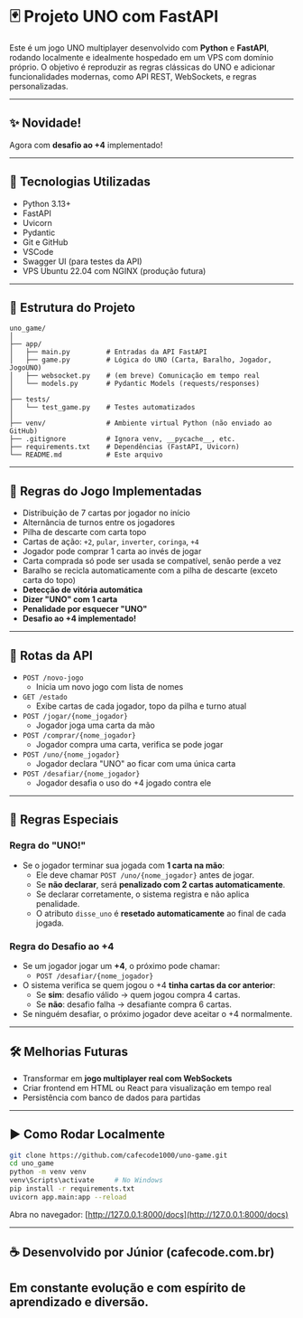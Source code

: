 # 🃏 Projeto UNO com FastAPI

Este é um jogo UNO multiplayer desenvolvido com **Python** e **FastAPI**, rodando localmente e idealmente hospedado em um VPS com domínio próprio. O objetivo é reproduzir as regras clássicas do UNO e adicionar funcionalidades modernas, como API REST, WebSockets, e regras personalizadas.

---

## ✨ Novidade!
Agora com **desafio ao +4** implementado!

---

## 🚀 Tecnologias Utilizadas

- Python 3.13+
- FastAPI
- Uvicorn
- Pydantic
- Git e GitHub
- VSCode
- Swagger UI (para testes da API)
- VPS Ubuntu 22.04 com NGINX (produção futura)

---

## 📁 Estrutura do Projeto

```
uno_game/
│
├── app/
│   ├── main.py         # Entradas da API FastAPI
│   ├── game.py         # Lógica do UNO (Carta, Baralho, Jogador, JogoUNO)
│   ├── websocket.py    # (em breve) Comunicação em tempo real
│   └── models.py       # Pydantic Models (requests/responses)
│
├── tests/
│   └── test_game.py    # Testes automatizados
│
├── venv/               # Ambiente virtual Python (não enviado ao GitHub)
├── .gitignore          # Ignora venv, __pycache__, etc.
├── requirements.txt    # Dependências (FastAPI, Uvicorn)
└── README.md           # Este arquivo
```

---

## 🧠 Regras do Jogo Implementadas

- Distribuição de 7 cartas por jogador no início
- Alternância de turnos entre os jogadores
- Pilha de descarte com carta topo
- Cartas de ação: `+2`, `pular`, `inverter`, `coringa`, `+4`
- Jogador pode comprar 1 carta ao invés de jogar
- Carta comprada só pode ser usada se compatível, senão perde a vez
- Baralho se recicla automaticamente com a pilha de descarte (exceto carta do topo)
- **Detecção de vitória automática**
- **Dizer "UNO" com 1 carta**
- **Penalidade por esquecer "UNO"**
- **Desafio ao +4 implementado!**

---

## 📡 Rotas da API

- `POST /novo-jogo`
  - Inicia um novo jogo com lista de nomes
- `GET /estado`
  - Exibe cartas de cada jogador, topo da pilha e turno atual
- `POST /jogar/{nome_jogador}`
  - Jogador joga uma carta da mão
- `POST /comprar/{nome_jogador}`
  - Jogador compra uma carta, verifica se pode jogar
- `POST /uno/{nome_jogador}`
  - Jogador declara "UNO" ao ficar com uma única carta
- `POST /desafiar/{nome_jogador}`
  - Jogador desafia o uso do +4 jogado contra ele

---

## 🎯 Regras Especiais

### Regra do "UNO!"

- Se o jogador terminar sua jogada com **1 carta na mão**:
  - Ele deve chamar `POST /uno/{nome_jogador}` antes de jogar.
  - Se **não declarar**, será **penalizado com 2 cartas automaticamente**.
  - Se declarar corretamente, o sistema registra e não aplica penalidade.
  - O atributo `disse_uno` é **resetado automaticamente** ao final de cada jogada.

### Regra do Desafio ao +4

- Se um jogador jogar um **+4**, o próximo pode chamar:
  - `POST /desafiar/{nome_jogador}`
- O sistema verifica se quem jogou o +4 **tinha cartas da cor anterior**:
  - Se **sim**: desafio válido → quem jogou compra 4 cartas.
  - Se **não**: desafio falha → desafiante compra 6 cartas.
- Se ninguém desafiar, o próximo jogador deve aceitar o +4 normalmente.

---

## 🛠️ Melhorias Futuras

- Transformar em **jogo multiplayer real com WebSockets**
- Criar frontend em HTML ou React para visualização em tempo real
- Persistência com banco de dados para partidas

---

## ▶️ Como Rodar Localmente

```bash
git clone https://github.com/cafecode1000/uno-game.git
cd uno_game
python -m venv venv
venv\Scripts\activate     # No Windows
pip install -r requirements.txt
uvicorn app.main:app --reload
```

Abra no navegador: [http://127.0.0.1:8000/docs](http://127.0.0.1:8000/docs)

---

## ☕ Desenvolvido por Júnior (cafecode.com.br)

Em constante evolução e com espírito de aprendizado e diversão.
---